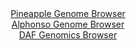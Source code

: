 <div id="Pineapple_Genome_Browser" align="center">
  <a href="https://igv.org/app/?sessionURL=blob:zZJfb9owFMW_i6VWmxSS2IGERKqmQP.KFig0RaWqIpM4wapjB9sQKOK7z6s27WWVysOmSX6wr659zzn.7cGGSEUFBxFANuzYEAILqKVopriqGRniiigQFZgpYgFJCiIJzwiI9qDASuNkcmtuLrWuVeQ4VNetCvNS2MqzcYXfBMeNsjNROX3BGF4IibWQyulJvBEOLTethixwXdtmtmd3nBxr7GBWLwVXwqkJL9PGvJf.KqUl4aIiabVmmr4LSI0eozG3C_wtnk3jLCNKDcjuJj.LBzfxo3eRzK_8_jwZXc8Sf3Y6pSXHei3JGc578yF3hyeoN8gfeBwMivvkBF1OYrkrVPfEOz.92NZUEnUGA9j1Ar.DAhMO5TnZ_k..zaJHer.6Hjws2Xw7yCfd8RA.VTxGt_1Sl_DiA98HCzCRrQ0LIFvKIIKu5bm.1UF.68cWdi3XDU06UlAQPb9YQEucvZr25z3Qu9oQAxRZrd_hsYCQOZEgaoWuG8AwRJ120HbDEB6sPVhL9veivUwmYeCiGCE_LSjTBuc8VbxWNubc3mSFXb4dmeX5U9Oe3r12q2bUHnnjcoT87QMJbyi7.5AhM_r9.4zRzyj6J9R9RoitF8eiNhsnq9X1.LIgqN3j99n8NXkc9v38rm7.GE_XmD0umkLICmvTbyrm.JO2DZYUc20KG6rogjKqdzOTomhABJFnoAWZYMJQCGS5.OJargU77tffcHqHl8N3">Pineapple Genome Browser</a>
</div>
<div id="Alphonso_Genome_Browser" align="center">
  <a href="https://igv.org/app/?sessionURL=blob:zZNbb9owGIb_i6VWmxRybAKJhCYKrGWtBoOldFRV5CROMEtsYzsHQPz3uWjTbjqpXGyalAv7kw_v9_jJAdSIC0wJCICtW65uWUADYk2bBSxZgT7DEgkQZLAQSAMcZYgjkiAQHEAGhYTh_F7tXEvJRGAYWLJOCUlOdeHosIR7SmAj9ISWxpAWBYwph5JyYVxzWFMD53WnQTFkTFd3O7prpFBCAxZsTYmgBkMkjxp1XvSrFOWI0BJFZVVIfAoQqTwqY6pn8MNguRgkCRLiDu0maX9wNxk8OONwdeMNV.H0dhl6y8sFzgmUFUf9cOq3u3Y.SkmzmVcjc57eTmZ1gl1GL5zR5bhlmCPRt7pWz.l6ruUqMJikqP2felYfPrNv9DCuH2e1PWlHU2cyYPaQevnK9as0_EPfRw0UNKmUByBZ825gmZpjeppre52XodXTTNNXdDjFIHh61oDkMPmulj8dgNwxZQsQaFudxNEA5SniIOj4ptm1fN92r7pXpu9bR.0AKl78PbQfw7nfNe2BbXtRhgupVE4jQZjQISF6nWR6vj.TZdHzbuA32Ow3jlx_vbCv519W6.H.U5aF06tXaXqKgLr89ICq1bdk.ifevSWILuNzZdtup4s22dzvfbl3PbaNH4cxy71sM3v9J3vBcx6ajPISSrVeVdT0p2815BgSqQo1FjjGBZa7paJIGxBYtqO0BQktqPIQ8Dx.Z2qmZrnm.996Osfn4w8-">Alphonso Genome Browser</a>
</div>


<div id="DAF_Genomics_Browser" align="center">
  <a href="https://igv.org/app/?sessionURL=blob:tZFra9swFIb_iyD95JvkW2wII2mdzvQGCV5KSgmafXxhtuVKcpwm5L9PeB2DjTIGHUhC4lzeV.c5oT1wUbEWhYgY2DUwRhoSJRvWtOlquKcNCBTmtBagIQ45cGhTQOEJ5VRImqxuVWUpZSdC08xorhfQsqZKhSFsg3a6YL0sQaXqxKANPbKWDsJIWaOSJTVp3ZWsFcykaQpC6JbZQVvsBqqOn7Hd2BJ2TV_LalTdKRPKWGbkVLmt2gwOfzHyH5TVqj7NN.v5WH8Dr3E2m9_E8y92lGyvvctt8vB5k3ibi3VVtFT2HGZX20EWmTchi2hClmt.fffox0fr.HLpDOkmnthXF9GhqziIGfbx1PY9N3DQWUM1S3uFAaUlxyF2NJ9MNeI4.tvVdj01B84qFD49a0hymn5T6U8nJF87BQsJeOlHbhpiPAOOQj2wLB8HAXEd37GCAJ.1E.p5_cE0l8kq8C0yJ8QzvtJG6edVPY5QCf0Z_CiUv3VW.19RFXsvr_bO_d0i2k6Xh9hZ9e7t4wLvo.k7mDT07rdyxhsqVejH8w0KrZVaA638RcU.P5._Aw--">DAF Genomics Browser</a>
</div>
